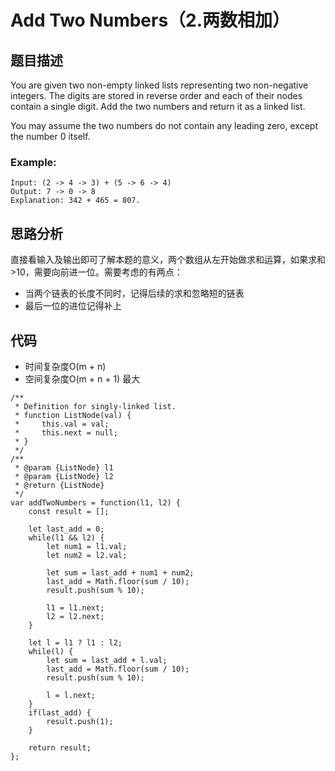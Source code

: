# Add Two Numbers（2.两数相加）

## 题目描述
You are given two non-empty linked lists representing two non-negative integers. The digits are stored in reverse order and each of their nodes contain a single digit. Add the two numbers and return it as a linked list.

You may assume the two numbers do not contain any leading zero, except the number 0 itself.

### Example:
```
Input: (2 -> 4 -> 3) + (5 -> 6 -> 4)
Output: 7 -> 0 -> 8
Explanation: 342 + 465 = 807.
```

## 思路分析
直接看输入及输出即可了解本题的意义，两个数组从左开始做求和运算，如果求和>10，需要向前进一位。需要考虑的有两点：
- 当两个链表的长度不同时，记得后续的求和忽略短的链表
- 最后一位的进位记得补上

## 代码
- 时间复杂度O(m + n)
- 空间复杂度O(m + n + 1) 最大

```
/**
 * Definition for singly-linked list.
 * function ListNode(val) {
 *     this.val = val;
 *     this.next = null;
 * }
 */
/**
 * @param {ListNode} l1
 * @param {ListNode} l2
 * @return {ListNode}
 */
var addTwoNumbers = function(l1, l2) {
    const result = [];

    let last_add = 0;
    while(l1 && l2) {
        let num1 = l1.val;
        let num2 = l2.val;
        
        let sum = last_add + num1 + num2;
        last_add = Math.floor(sum / 10);
        result.push(sum % 10);
        
        l1 = l1.next;
        l2 = l2.next;
    }
    
    let l = l1 ? l1 : l2;
    while(l) {
        let sum = last_add + l.val;
        last_add = Math.floor(sum / 10);
        result.push(sum % 10);
        
        l = l.next;
    }
    if(last_add) {
        result.push(1);
    }
    
    return result;
};
```